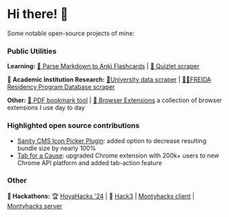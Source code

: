 <!--<div>
  <img height="165" align="left" src="https://github-readme-stats.vercel.app/api?username=blueputty01&count_private=true&include_all_commits=true&show_icons=true" />
  <img src="https://github-readme-stats.vercel.app/api/top-langs/?username=blueputty01&layout=compact" />
</div>-->

# Hi there! 👋

Some notable open-source projects of mine:

### Public Utilities

**Learning:** [📄 Parse Markdown to Anki Flashcards](https://github.com/blueputty01/md-to-anki) | [📇 Quizlet scraper](https://github.com/blueputty01/quizlet-downloader)

**🏫 Academic Institution Research:** [👩‍University data scraper](https://github.com/blueputty01/college-data-collection) | [👩‍⚕️FREIDA Residency Program Database scraper](https://github.com/blueputty01/ama-scraping)

**Other:** [📑 PDF bookmark tool](https://github.com/blueputty01/pdf-bookmarking) | [📇 Browser Extensions](https://github.com/blueputty01/browser-utility-extensions) a collection of browser extensions I use day to day

### Highlighted open source contributions
* [Sanity CMS Icon Picker Plugin](https://github.com/christopherafbjur/sanity-plugin-icon-picker/pull/47): added option to decrease resulting bundle size by nearly 100%
* [Tab for a Cause](https://github.com/gladly-team/tab-extensions/issues/17): upgraded Chrome extension with 200k+ users to new Chrome API platform and added tab-action feature

### Other
**💭 Hackathons:** 🏆 [HoyaHacks '24](https://github.com/blueputty01/hoyahacks24) | 🥉 [Hack3](https://github.com/blueputty01/hack3) | [Montyhacks client](https://github.com/blueputty01/ai-farming-client) | [Montyhacks server](https://github.com/blueputty01/ai-farming-server)

